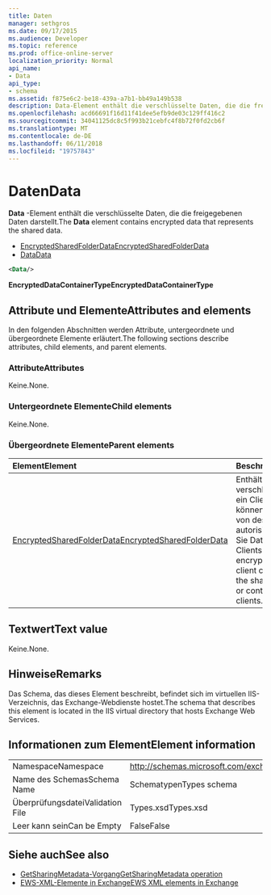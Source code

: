 ```yaml
---
title: Daten
manager: sethgros
ms.date: 09/17/2015
ms.audience: Developer
ms.topic: reference
ms.prod: office-online-server
localization_priority: Normal
api_name:
- Data
api_type:
- schema
ms.assetid: f875e6c2-be18-439a-a7b1-bb49a149b538
description: Data-Element enthält die verschlüsselte Daten, die die freigegebenen Daten darstellt.
ms.openlocfilehash: acd66691f16d11f41dee5efb9de03c129ff416c2
ms.sourcegitcommit: 34041125dc8c5f993b21cebfc4f8b72f0fd2cb6f
ms.translationtype: MT
ms.contentlocale: de-DE
ms.lasthandoff: 06/11/2018
ms.locfileid: "19757843"
---
```

# <a name="data"></a><span data-ttu-id="94ee0-103">Daten</span><span class="sxs-lookup"><span data-stu-id="94ee0-103">Data</span></span>

<span data-ttu-id="94ee0-104">**Data** -Element enthält die verschlüsselte Daten, die die freigegebenen Daten darstellt.</span><span class="sxs-lookup"><span data-stu-id="94ee0-104">The **Data** element contains encrypted data that represents the shared data.</span></span> 
  
- [<span data-ttu-id="94ee0-105">EncryptedSharedFolderData</span><span class="sxs-lookup"><span data-stu-id="94ee0-105">EncryptedSharedFolderData</span></span>](encryptedsharedfolderdata.md)  
- [<span data-ttu-id="94ee0-106">Data</span><span class="sxs-lookup"><span data-stu-id="94ee0-106">Data</span></span>](data.md)
  
```xml
<Data/>
```

<span data-ttu-id="94ee0-107">**EncryptedDataContainerType**</span><span class="sxs-lookup"><span data-stu-id="94ee0-107">**EncryptedDataContainerType**</span></span>

## <a name="attributes-and-elements"></a><span data-ttu-id="94ee0-108">Attribute und Elemente</span><span class="sxs-lookup"><span data-stu-id="94ee0-108">Attributes and elements</span></span>

<span data-ttu-id="94ee0-109">In den folgenden Abschnitten werden Attribute, untergeordnete und übergeordnete Elemente erläutert.</span><span class="sxs-lookup"><span data-stu-id="94ee0-109">The following sections describe attributes, child elements, and parent elements.</span></span>
  
### <a name="attributes"></a><span data-ttu-id="94ee0-110">Attribute</span><span class="sxs-lookup"><span data-stu-id="94ee0-110">Attributes</span></span>

<span data-ttu-id="94ee0-111">Keine.</span><span class="sxs-lookup"><span data-stu-id="94ee0-111">None.</span></span>
  
### <a name="child-elements"></a><span data-ttu-id="94ee0-112">Untergeordnete Elemente</span><span class="sxs-lookup"><span data-stu-id="94ee0-112">Child elements</span></span>

<span data-ttu-id="94ee0-113">Keine.</span><span class="sxs-lookup"><span data-stu-id="94ee0-113">None.</span></span>
  
### <a name="parent-elements"></a><span data-ttu-id="94ee0-114">Übergeordnete Elemente</span><span class="sxs-lookup"><span data-stu-id="94ee0-114">Parent elements</span></span>

|<span data-ttu-id="94ee0-115">**Element**</span><span class="sxs-lookup"><span data-stu-id="94ee0-115">**Element**</span></span>|<span data-ttu-id="94ee0-116">**Beschreibung**</span><span class="sxs-lookup"><span data-stu-id="94ee0-116">**Description**</span></span>|
|:-----|:-----|
|[<span data-ttu-id="94ee0-117">EncryptedSharedFolderData</span><span class="sxs-lookup"><span data-stu-id="94ee0-117">EncryptedSharedFolderData</span></span>](encryptedsharedfolderdata.md) <br/> |<span data-ttu-id="94ee0-118">Enthält die verschlüsselten Daten, die ein Client verwenden können, um die Freigabe von dessen Kalender zu autorisieren, oder wenden Sie Daten mit anderen Clients.</span><span class="sxs-lookup"><span data-stu-id="94ee0-118">Contains the encrypted data that a client can use to authorize the sharing of its calendar or contact data with other clients.</span></span>  <br/> |
   
## <a name="text-value"></a><span data-ttu-id="94ee0-119">Textwert</span><span class="sxs-lookup"><span data-stu-id="94ee0-119">Text value</span></span>

<span data-ttu-id="94ee0-120">Keine.</span><span class="sxs-lookup"><span data-stu-id="94ee0-120">None.</span></span>
  
## <a name="remarks"></a><span data-ttu-id="94ee0-121">Hinweise</span><span class="sxs-lookup"><span data-stu-id="94ee0-121">Remarks</span></span>

<span data-ttu-id="94ee0-122">Das Schema, das dieses Element beschreibt, befindet sich im virtuellen IIS-Verzeichnis, das Exchange-Webdienste hostet.</span><span class="sxs-lookup"><span data-stu-id="94ee0-122">The schema that describes this element is located in the IIS virtual directory that hosts Exchange Web Services.</span></span>
  
## <a name="element-information"></a><span data-ttu-id="94ee0-123">Informationen zum Element</span><span class="sxs-lookup"><span data-stu-id="94ee0-123">Element information</span></span>

|||
|:-----|:-----|
|<span data-ttu-id="94ee0-124">Namespace</span><span class="sxs-lookup"><span data-stu-id="94ee0-124">Namespace</span></span>  <br/> |http://schemas.microsoft.com/exchange/services/2006/types  <br/> |
|<span data-ttu-id="94ee0-125">Name des Schemas</span><span class="sxs-lookup"><span data-stu-id="94ee0-125">Schema Name</span></span>  <br/> |<span data-ttu-id="94ee0-126">Schematypen</span><span class="sxs-lookup"><span data-stu-id="94ee0-126">Types schema</span></span>  <br/> |
|<span data-ttu-id="94ee0-127">Überprüfungsdatei</span><span class="sxs-lookup"><span data-stu-id="94ee0-127">Validation File</span></span>  <br/> |<span data-ttu-id="94ee0-128">Types.xsd</span><span class="sxs-lookup"><span data-stu-id="94ee0-128">Types.xsd</span></span>  <br/> |
|<span data-ttu-id="94ee0-129">Leer kann sein</span><span class="sxs-lookup"><span data-stu-id="94ee0-129">Can be Empty</span></span>  <br/> |<span data-ttu-id="94ee0-130">False</span><span class="sxs-lookup"><span data-stu-id="94ee0-130">False</span></span>  <br/> |
   
## <a name="see-also"></a><span data-ttu-id="94ee0-131">Siehe auch</span><span class="sxs-lookup"><span data-stu-id="94ee0-131">See also</span></span>

- [<span data-ttu-id="94ee0-132">GetSharingMetadata-Vorgang</span><span class="sxs-lookup"><span data-stu-id="94ee0-132">GetSharingMetadata operation</span></span>](getsharingmetadata-operation.md)
- [<span data-ttu-id="94ee0-133">EWS-XML-Elemente in Exchange</span><span class="sxs-lookup"><span data-stu-id="94ee0-133">EWS XML elements in Exchange</span></span>](ews-xml-elements-in-exchange.md)

